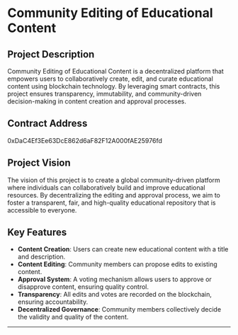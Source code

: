 # Community Editing of Educational Content

## Project Description
Community Editing of Educational Content is a decentralized platform that empowers users to collaboratively create, edit, and curate educational content using blockchain technology. By leveraging smart contracts, this project ensures transparency, immutability, and community-driven decision-making in content creation and approval processes.

## Contract Address
0xDaC4Ef3Ee63DcE862d6aF82F12A000fAE25976fd

## Project Vision
The vision of this project is to create a global community-driven platform where individuals can collaboratively build and improve educational resources. By decentralizing the editing and approval process, we aim to foster a transparent, fair, and high-quality educational repository that is accessible to everyone.

## Key Features
- **Content Creation**: Users can create new educational content with a title and description.
- **Content Editing**: Community members can propose edits to existing content.
- **Approval System**: A voting mechanism allows users to approve or disapprove content, ensuring quality control.
- **Transparency**: All edits and votes are recorded on the blockchain, ensuring accountability.
- **Decentralized Governance**: Community members collectively decide the validity and quality of the content.

---



